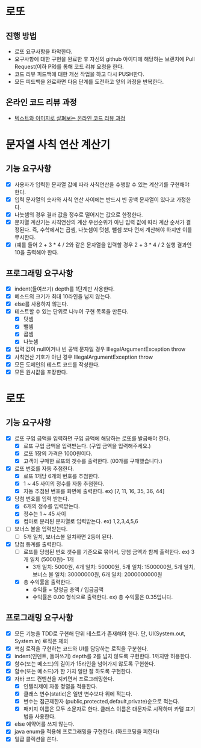 # 로또
## 진행 방법
* 로또 요구사항을 파악한다.
* 요구사항에 대한 구현을 완료한 후 자신의 github 아이디에 해당하는 브랜치에 Pull Request(이하 PR)를 통해 코드 리뷰 요청을 한다.
* 코드 리뷰 피드백에 대한 개선 작업을 하고 다시 PUSH한다.
* 모든 피드백을 완료하면 다음 단계를 도전하고 앞의 과정을 반복한다.

## 온라인 코드 리뷰 과정
* [텍스트와 이미지로 살펴보는 온라인 코드 리뷰 과정](https://github.com/next-step/nextstep-docs/tree/master/codereview)

# 문자열 사칙 연산 계산기 
## 기능 요구사항
* [x] 사용자가 입력한 문자열 값에 따라 사칙연산을 수행할 수 있는 계산기를 구현해야 한다.
* [x] 입력 문자열의 숫자와 사칙 연산 사이에는 반드시 빈 공백 문자열이 있다고 가정한다.
* [x] 나눗셈의 경우 결과 값을 정수로 떨어지는 값으로 한정한다.
* [x] 문자열 계산기는 사칙연산의 계산 우선순위가 아닌 입력 값에 따라 계산 순서가 결정된다. 즉, 수학에서는 곱셈, 나눗셈이 덧셈, 뺄셈 보다 먼저 계산해야 하지만 이를 무시한다.
* [x] (예를 들어 2 + 3 * 4 / 2와 같은 문자열을 입력할 경우 2 + 3 * 4 / 2 실행 결과인 10을 출력해야 한다.

## 프로그래밍 요구사항
* [x] indent(들여쓰기) depth를 1단계만 사용한다.
* [x] 메소드의 크기가 최대 10라인을 넘지 않는다. 
* [x] else를 사용하지 않는다.
* [x] 테스트할 수 있는 단위로 나누어 구현 목록을 만든다. 
  * [x] 덧셈
  * [x] 뺄셈
  * [x] 곱셈
  * [x] 나눗셈
* [x] 입력 값이 null이거나 빈 공백 문자일 경우 IllegalArgumentException throw
* [x] 사칙연산 기호가 아닌 경우 IllegalArgumentException throw
* [x] 모든 도메인의 테스트 코드를 작성한다.
* [x] 모든 원시값을 포장한다.

# 로또
## 기능 요구사항
* [x] 로또 구입 금액을 입력하면 구입 금액에 해당하는 로또를 발급해야 한다.
  * [x] 로또 구입 금액을 입력받는다. (구입 금액을 입력해주세요.)
  * [x] 로또 1장의 가격은 1000원이다.
  * [x] 고객이 구매한 로또의 갯수를 출력한다. (00개를 구매했습니다.)
* [x] 로또 번호를 자동 추첨한다.
  * [x] 로또 1개당 6개의 번호를 추첨한다. 
  * [x] 1 ~ 45 사이의 정수를 자동 추첨한다. 
  * [x] 자동 추첨된 번호를 화면에 출력한다. ex) [7, 11, 16, 35, 36, 44]
* [x] 당첨 번호를 입력 받는다.
  * [x] 6개의 정수를 입력받는다.
  * [x] 정수는 1 ~ 45 사이
  * [x] 컴마로 분리된 문자열로 입력받는다. ex) 1,2,3,4,5,6
* [ ] 보너스 볼을 입력받는다.
  * [ ] 5개 일치, 보너스볼 일치하면 2등이 된다.
* [x] 당첨 통계를 출력한다.
  * [ ] 로또를 당첨된 번호 갯수를 기준으로 묶어서, 당첨 금액과 함께 출력한다. ex) 3개 일치 (5000원)- 1개
    * 3개 일치: 5000원, 4개 일치: 50000원, 5개 일치: 1500000원, 5개 일치, 보너스 볼 일치: 30000000원, 6개 일치: 2000000000원
  * [x] 총 수익률을 출력한다. 
    * 수익률 = 당청금 총액 / 입금금액
    * 수익률은 0.00 형식으로 출력한다. ex) 총 수익률은 0.35입니다.
## 프로그래밍 요구사항
* [x] 모든 기능을 TDD로 구현해 단위 테스트가 존재해야 한다. 단, UI(System.out, System.in) 로직은 제외 
* [x] 핵심 로직을 구현하는 코드와 UI를 담당하는 로직을 구분한다.
* [x] indent(인덴트, 들여쓰기) depth를 2를 넘지 않도록 구현한다. 1까지만 허용한다.
* [x] 함수(또는 메소드)의 길이가 15라인을 넘어가지 않도록 구현한다.
* [x] 함수(또는 메소드)가 한 가지 일만 잘 하도록 구현한다.
* [x] 자바 코드 컨벤션을 지키면서 프로그래밍한다.
  * [x] 인텔리제이 자동 정렬을 적용한다.
  * [x] 클래스 변수(static)은 일반 변수보다 위에 적는다.
  * [x] 변수는 접근제한자 (public,protected,default,private)순으로 적는다.
  * [x] 패키지 이름은 모두 소문자로 한다. 클래스 이름은 대문자로 시작하며 카맬 표기법을 사용한다.
* [x] else 예약어를 쓰지 않는다.
* [x] java enum을 적용해 프로그래밍을 구현한다. (하드코딩을 피한다)
* [x] 일급 콜렉션을 쓴다.